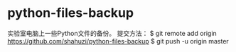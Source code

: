 # python-files-backup
实验室电脑上一些Python文件的备份。
提交方法：
$ git remote add origin https://github.com/shahuzi/python-files-backup
$ git push -u origin master
